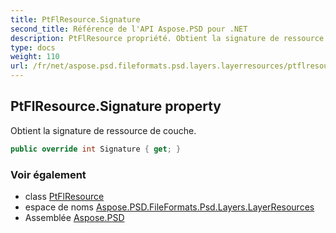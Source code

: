 ```yaml
---
title: PtFlResource.Signature
second_title: Référence de l'API Aspose.PSD pour .NET
description: PtFlResource propriété. Obtient la signature de ressource de couche.
type: docs
weight: 110
url: /fr/net/aspose.psd.fileformats.psd.layers.layerresources/ptflresource/signature/
---
```

## PtFlResource.Signature property

Obtient la signature de ressource de couche.

```csharp
public override int Signature { get; }
```

### Voir également

* class [PtFlResource](../)
* espace de noms [Aspose.PSD.FileFormats.Psd.Layers.LayerResources](../../ptflresource/)
* Assemblée [Aspose.PSD](../../../)


